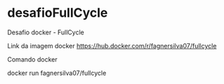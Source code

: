 # desafioFullCycle
Desafio docker - FullCycle

Link da imagem docker
https://hub.docker.com/r/fagnersilva07/fullcycle

Comando docker

docker run fagnersilva07/fullcycle
